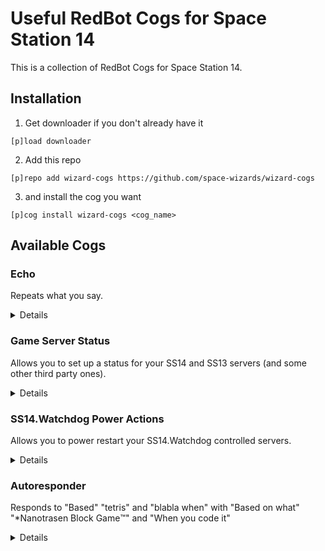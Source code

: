 # Useful RedBot Cogs for Space Station 14

This is a collection of RedBot Cogs for Space Station 14.

## Installation
1. Get downloader if you don't already have it

```[p]load downloader```

2. Add this repo

```[p]repo add wizard-cogs https://github.com/space-wizards/wizard-cogs```

3. and install the cog you want

```[p]cog install wizard-cogs <cog_name>```

## Available Cogs

### Echo
Repeats what you say.
<details>
<img src="media/echo-example.png" alt="Echo Example"/>
</details>

### Game Server Status
Allows you to set up a status for your SS14 and SS13 servers (and some other third party ones).
<details>
<img src="media/SS14-game-status-example.png" alt="SS14 Status Example"/>
<img src="media/SS13-game-status-example.png" alt="SS13 Status Example"/>
</details>

### SS14.Watchdog Power Actions
Allows you to power restart your SS14.Watchdog controlled servers.
<details>
<img src="media/poweractions-example.png" alt="Poweractions Example"/>
</details>

### Autoresponder
Responds to "Based" "tetris" and "blabla when" with "Based on what" "*Nanotrasen Block Game™️" and "When you code it"
<details>
<img src="media/autoresponder-example.png" alt="Autoresponder Example"/>
</details>